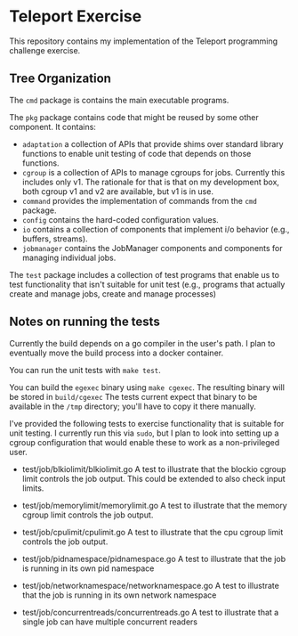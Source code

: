# Teleport Exercise
This repository contains my implementation of the Teleport programming
challenge exercise.

## Tree Organization

The `cmd` package is contains the main executable programs.

The `pkg` package contains code that might be reused by some other component.
It contains:
* `adaptation` a collection of APIs that provide shims over standard library
  functions to enable unit testing of code that depends on those functions.
* `cgroup` is a collection of APIs to manage cgroups for jobs.  Currently
  this includes only v1.  The rationale for that is that on my development
  box, both cgroup v1 and v2 are available, but v1 is in use.
* `command` provides the implementation of commands from the `cmd` package.
* `config` contains the hard-coded configuration values.
* `io` contains a collection of components that implement i/o behavior
   (e.g., buffers, streams).
* `jobmanager` contains the JobManager components and components for
  managing individual jobs.

The `test` package includes a collection of test programs that enable us to
test functionality that isn't suitable for unit test (e.g., programs that
actually create and manage jobs, create and manage processes)

## Notes on running the tests

Currently the build depends on a go compiler in the user's path.  I plan to
eventually move the build process into a docker container.

You can run the unit tests with `make test`.

You can build the `egexec` binary using `make cgexec`.  The resulting binary
will be stored in `build/cgexec`  The tests current expect that binary to
be available in the `/tmp` directory; you'll have to copy it there manually.

I've provided the following tests to exercise functionality that is suitable
for unit testing.  I currently run this via `sudo`, but I plan to look into
setting up a cgroup configuration that would enable these to work as a
non-privileged user.

* test/job/blkiolimit/blkiolimit.go
  A test to illustrate that the blockio cgroup limit controls the job output.
  This could be extended to also check input limits.

* test/job/memorylimit/memorylimit.go
  A test to illustrate that the memory cgroup limit controls the job output.

* test/job/cpulimit/cpulimit.go
  A test to illustrate that the cpu cgroup limit controls the job output.

* test/job/pidnamespace/pidnamespace.go
  A test to illustrate that the job is running in its own pid namespace

* test/job/networknamespace/networknamespace.go
  A test to illustrate that the job is running in its own network namespace

* test/job/concurrentreads/concurrentreads.go
  A test to illustrate that a single job can have multiple concurrent readers
